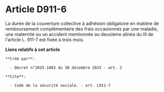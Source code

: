 # Article D911-6

La durée de la couverture collective à adhésion obligatoire en matière de remboursement complémentaire des frais occasionnés
par une maladie, une maternité ou un accident mentionnée au deuxième alinéa du III de l'article L. 911-7 est fixée à trois
mois.

**Liens relatifs à cet article**

	**Créé par**:

	  - Décret n°2015-1883 du 30 décembre 2015 - art. 2

	**Cite**:

	  - Code de la sécurité sociale. - art. L911-7
